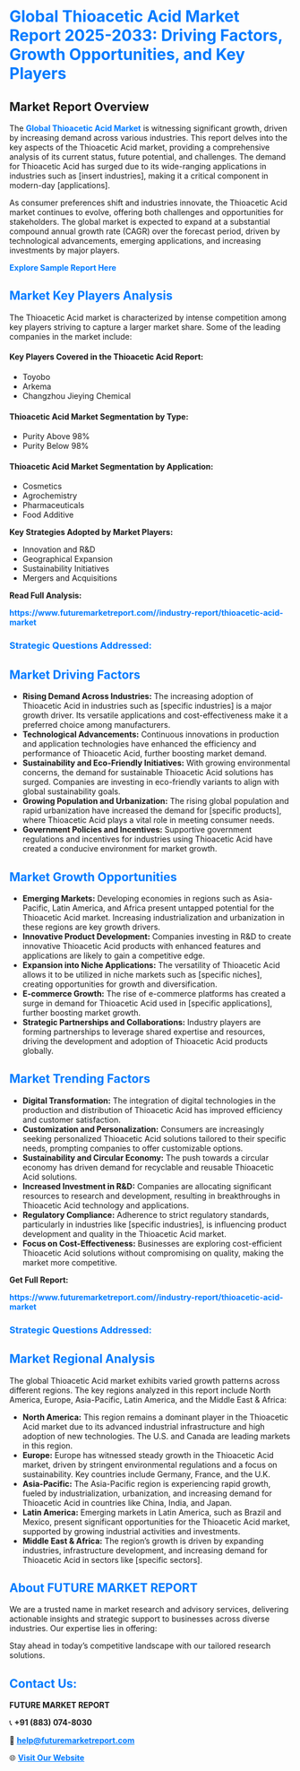 <h1 style="color: #007BFF;">Global Thioacetic Acid Market Report 2025-2033: Driving Factors, Growth Opportunities, and Key Players</h1>

<section id="overview">
<h2>Market Report Overview</h2>
<p>The <a href="https://www.futuremarketreport.com//industry-report/thioacetic-acid-market" style="color: #007BFF; text-decoration: none;"><strong>Global Thioacetic Acid Market</strong></a> is witnessing significant growth, driven by increasing demand across various industries. This report delves into the key aspects of the Thioacetic Acid market, providing a comprehensive analysis of its current status, future potential, and challenges. The demand for Thioacetic Acid has surged due to its wide-ranging applications in industries such as [insert industries], making it a critical component in modern-day [applications].</p>
<p>As consumer preferences shift and industries innovate, the Thioacetic Acid market continues to evolve, offering both challenges and opportunities for stakeholders. The global market is expected to expand at a substantial compound annual growth rate (CAGR) over the forecast period, driven by technological advancements, emerging applications, and increasing investments by major players.</p>
</section>

<section id="overview">
<p><a href="https://www.futuremarketreport.com//request-sample/reportId=47065" style="color: #007BFF; text-decoration: none;"><strong>Explore Sample Report Here</strong></a></p>
</section>

<section id="key-players">
<h2 style="color: #007BFF;">Market Key Players Analysis</h2>
<p>The Thioacetic Acid market is characterized by intense competition among key players striving to capture a larger market share. Some of the leading companies in the market include:</p>
<h4>Key Players Covered in the Thioacetic Acid Report:</h4>
<ul><li>Toyobo</li><li>Arkema</li><li>Changzhou Jieying Chemical</li></ul>
<h4>Thioacetic Acid Market Segmentation by Type:</h4>
<ul><li>Purity Above 98%</li><li>Purity Below 98%</li></ul>

<h4>Thioacetic Acid Market Segmentation by Application:</h4>
<ul><li>Cosmetics</li><li>Agrochemistry</li><li>Pharmaceuticals</li><li>Food Additive</li></ul>
<p><strong>Key Strategies Adopted by Market Players:</strong></p>
<ul>
<li>Innovation and R&D</li>
<li>Geographical Expansion</li>
<li>Sustainability Initiatives</li>
<li>Mergers and Acquisitions</li>
</ul>
</section>

<section>
<p><strong>Read Full Analysis: </strong></p><a href="https://www.futuremarketreport.com//industry-report/thioacetic-acid-market" style="color: #007BFF; text-decoration: none;"><strong>https://www.futuremarketreport.com//industry-report/thioacetic-acid-market</strong></a>
<h3 style="color: #007BFF;">Strategic Questions Addressed:</h3>
</section>

<section id="driving-factors">
<h2 style="color: #007BFF;">Market Driving Factors</h2>
<ul>
<li><strong>Rising Demand Across Industries:</strong> The increasing adoption of Thioacetic Acid in industries such as [specific industries] is a major growth driver. Its versatile applications and cost-effectiveness make it a preferred choice among manufacturers.</li>
<li><strong>Technological Advancements:</strong> Continuous innovations in production and application technologies have enhanced the efficiency and performance of Thioacetic Acid, further boosting market demand.</li>
<li><strong>Sustainability and Eco-Friendly Initiatives:</strong> With growing environmental concerns, the demand for sustainable Thioacetic Acid solutions has surged. Companies are investing in eco-friendly variants to align with global sustainability goals.</li>
<li><strong>Growing Population and Urbanization:</strong> The rising global population and rapid urbanization have increased the demand for [specific products], where Thioacetic Acid plays a vital role in meeting consumer needs.</li>
<li><strong>Government Policies and Incentives:</strong> Supportive government regulations and incentives for industries using Thioacetic Acid have created a conducive environment for market growth.</li>
</ul>
</section>

<section id="growth-opportunities">
<h2 style="color: #007BFF;">Market Growth Opportunities</h2>
<ul>
<li><strong>Emerging Markets:</strong> Developing economies in regions such as Asia-Pacific, Latin America, and Africa present untapped potential for the Thioacetic Acid market. Increasing industrialization and urbanization in these regions are key growth drivers.</li>
<li><strong>Innovative Product Development:</strong> Companies investing in R&D to create innovative Thioacetic Acid products with enhanced features and applications are likely to gain a competitive edge.</li>
<li><strong>Expansion into Niche Applications:</strong> The versatility of Thioacetic Acid allows it to be utilized in niche markets such as [specific niches], creating opportunities for growth and diversification.</li>
<li><strong>E-commerce Growth:</strong> The rise of e-commerce platforms has created a surge in demand for Thioacetic Acid used in [specific applications], further boosting market growth.</li>
<li><strong>Strategic Partnerships and Collaborations:</strong> Industry players are forming partnerships to leverage shared expertise and resources, driving the development and adoption of Thioacetic Acid products globally.</li>
</ul>
</section>

<section id="trending-factors">
<h2 style="color: #007BFF;">Market Trending Factors</h2>
<ul>
<li><strong>Digital Transformation:</strong> The integration of digital technologies in the production and distribution of Thioacetic Acid has improved efficiency and customer satisfaction.</li>
<li><strong>Customization and Personalization:</strong> Consumers are increasingly seeking personalized Thioacetic Acid solutions tailored to their specific needs, prompting companies to offer customizable options.</li>
<li><strong>Sustainability and Circular Economy:</strong> The push towards a circular economy has driven demand for recyclable and reusable Thioacetic Acid solutions.</li>
<li><strong>Increased Investment in R&D:</strong> Companies are allocating significant resources to research and development, resulting in breakthroughs in Thioacetic Acid technology and applications.</li>
<li><strong>Regulatory Compliance:</strong> Adherence to strict regulatory standards, particularly in industries like [specific industries], is influencing product development and quality in the Thioacetic Acid market.</li>
<li><strong>Focus on Cost-Effectiveness:</strong> Businesses are exploring cost-efficient Thioacetic Acid solutions without compromising on quality, making the market more competitive.</li>
</ul>
</section>

<section>
<p><strong>Get Full Report: </strong></p><a href="https://www.futuremarketreport.com//industry-report/thioacetic-acid-market" style="color: #007BFF; text-decoration: none;"><strong>https://www.futuremarketreport.com//industry-report/thioacetic-acid-market</strong></a>
<h3 style="color: #007BFF;">Strategic Questions Addressed:</h3>
</section>


<section id="regional-analysis">
<h2 style="color: #007BFF;">Market Regional Analysis</h2>
<p>The global Thioacetic Acid market exhibits varied growth patterns across different regions. The key regions analyzed in this report include North America, Europe, Asia-Pacific, Latin America, and the Middle East & Africa:</p>
<ul>
<li><strong>North America:</strong> This region remains a dominant player in the Thioacetic Acid market due to its advanced industrial infrastructure and high adoption of new technologies. The U.S. and Canada are leading markets in this region.</li>
<li><strong>Europe:</strong> Europe has witnessed steady growth in the Thioacetic Acid market, driven by stringent environmental regulations and a focus on sustainability. Key countries include Germany, France, and the U.K.</li>
<li><strong>Asia-Pacific:</strong> The Asia-Pacific region is experiencing rapid growth, fueled by industrialization, urbanization, and increasing demand for Thioacetic Acid in countries like China, India, and Japan.</li>
<li><strong>Latin America:</strong> Emerging markets in Latin America, such as Brazil and Mexico, present significant opportunities for the Thioacetic Acid market, supported by growing industrial activities and investments.</li>
<li><strong>Middle East & Africa:</strong> The region’s growth is driven by expanding industries, infrastructure development, and increasing demand for Thioacetic Acid in sectors like [specific sectors].</li>
</ul>
</section>

<footer>
<h2 style="color: #007BFF;">About FUTURE MARKET REPORT</h2>
<p>We are a trusted name in market research and advisory services, delivering actionable insights and strategic support to businesses across diverse industries. Our expertise lies in offering:</p>

<p>Stay ahead in today’s competitive landscape with our tailored research solutions.</p>

<h2 style="color: #007BFF;">Contact Us:</h2>
<p><strong>FUTURE MARKET REPORT</strong></p>
<p>📞 <strong>+91 (883) 074-8030</strong></p>
<p>📧 <strong><a href="mailto:help@futuremarketreport.com" style="color: #007BFF;">help@futuremarketreport.com</a></strong></p>
<p>🌐 <strong><a href="https://www.futuremarketreport.com/" style="color: #007BFF;">Visit Our Website</a></strong></p>
</footer>
